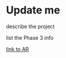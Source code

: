 # Update me

describe the project

list the Phase 3 info

[link to AR](https://robots-make-art-too.github.io/Group19-project-/website/Phase3-AR.html)
